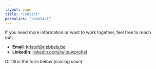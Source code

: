 ```yaml
---
layout: page
title: "Contact"
permalink: "/contact"
---
```



If you need more information or want to work together, feel free to reach out:

- **Email**: [kristof@riebbels.be](mailto:kristof@riebbels.be)
- **LinkedIn**: [linkedin.com/in/jouwprofiel](https://www.linkedin.com/in/jouwprofiel)

Or fill in the form below (coming soon).